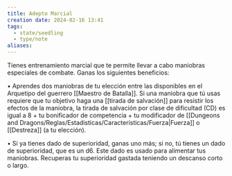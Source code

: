 ```yaml
---
title: Adepto Marcial
creation date: 2024-02-16 13:41
tags:
  - state/seedling
  - type/note
aliases:
---
```

Tienes entrenamiento marcial que te permite llevar a cabo maniobras especiales de combate. Ganas los siguientes beneficios:

• Aprendes dos maniobras de tu elección entre las disponibles en el Arquetipo del guerrero [[Maestro de Batalla]]. Si una maniobra que tú usas requiere que tu objetivo haga una [[tirada de salvación]] para resistir los efectos de la maniobra, la tirada de salvación por clase de dificultad (CD) es igual a 8 + tu bonificador de competencia + tu modificador de [[Dungeons and Dragons/Reglas/Estadisticas/Características/Fuerza|Fuerza]] o [[Destreza]] (a tu elección).

• Si ya tienes dado de superioridad, ganas uno más; si no, tú tienes un dado de superioridad, que es un d6. Este dado es usado para alimentar tus maniobras. Recuperas tu superioridad gastada teniendo un descanso corto o largo.
